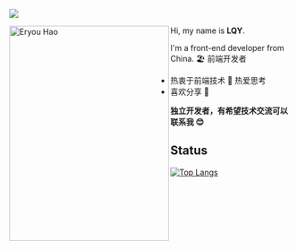 [![](https://img.shields.io/badge/-@LQYld-%23181717?style=flat-square&logo=github)](https://github.com/LQYld)

<img align="left" src="https://i.loli.net/2020/06/26/ov6QVN8TtfsFcRp.png" alt="Eryou Hao" width=285px height=384px/>

<span style="height:50px"></span>
Hi, my name is **LQY**.

I'm a front-end developer from China.
🏖 前端开发者

- 热衷于前端技术 🤩 热爱思考
- 喜欢分享 🧐

**独立开发者，有希望技术交流可以联系我 😊**

## Status

[![Top Langs](https://github-readme-stats.vercel.app/api/top-langs/?username=LQYld&layout=radical)](https://github.com/anuraghazra/github-readme-stats)

<!-- 🏖 技术栈

- :star: Vue
- :star: React
- :star: Electron
- :star: Typescript
- :star: Nodejs
- :star: weapp
- :star: uniapp
- :star: Taro -->

